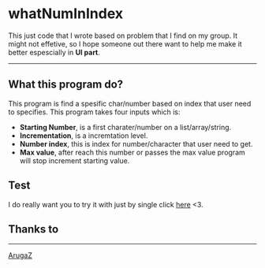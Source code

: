 # whatNumInIndex
This just code that I wrote based on problem that I find on my group. It might not effetive, so I hope someone out there want to help me make it better espescially in <b>UI part</b>.
<hr>
<h2>What this program do?</h2>
This program is find a spesific char/number based on index that user need to specifies.
This program takes four inputs which is:
<ul>
  <li><strong>Starting Number</strong>, is a first charater/number on a list/array/string.</li>
  <li><strong>Incrementation</strong>, is a incremtation level.</li>
  <li><strong>Number index</strong>, this is index for number/character that user need to get.</li>
  <li><strong>Max value</strong>, after reach this number or passes the max value program will stop increment starting value.</li>
</ul>
<h2>Test</h2>
I do really want you to try it with just by single click <a href="https://whatnuminindex.khubayan.repl.co" target="_blank">here</a> <3.
<h2>Thanks to</h2>
<hr>
<a href="https://github.com/ArugaZ" target="blank">ArugaZ</a>
